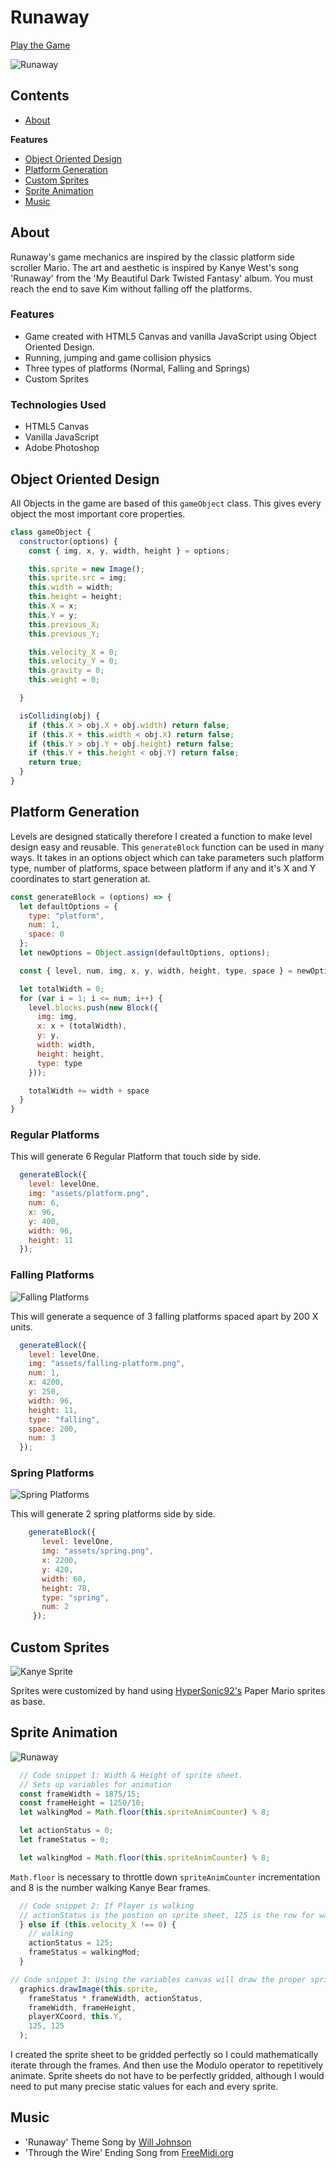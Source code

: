 # Runaway
[Play the Game]()

![Runaway](docs/runaway.gif)

## Contents
  * [About](#about)

  **Features**

  * [Object Oriented Design](#object-oriented-design)
  * [Platform Generation](#platform-generation)
  * [Custom Sprites](#custom-sprites)
  * [Sprite Animation](#sprite-animation)
  * [Music](#music)

## About
Runaway's game mechanics are inspired by the classic platform side scroller Mario. The art and aesthetic is inspired by Kanye West's song 'Runaway' from the 'My Beautiful Dark Twisted Fantasy' album. You must reach the end to save Kim without falling off the platforms.

### Features
- Game created with HTML5 Canvas and vanilla JavaScript using Object Oriented Design.
- Running, jumping and game collision physics
- Three types of platforms (Normal, Falling and Springs)
- Custom Sprites

### Technologies Used
* HTML5 Canvas
* Vanilla JavaScript
* Adobe Photoshop

## Object Oriented Design
All Objects in the game are based of this `gameObject` class. This gives every object the most important core properties.
````js
class gameObject {
  constructor(options) {
    const { img, x, y, width, height } = options;

    this.sprite = new Image();
    this.sprite.src = img;
    this.width = width;
    this.height = height;
    this.X = x;
    this.Y = y;
    this.previous_X;
    this.previous_Y;

    this.velocity_X = 0;
    this.velocity_Y = 0;
    this.gravity = 0;
    this.weight = 0;

  }

  isColliding(obj) {
    if (this.X > obj.X + obj.width) return false;
    if (this.X + this.width < obj.X) return false;
    if (this.Y > obj.Y + obj.height) return false;
    if (this.Y + this.height < obj.Y) return false;
    return true;
  }
}
````
## Platform Generation
Levels are designed statically therefore I created a function to make level design easy and reusable.
This `generateBlock` function can be used in many ways. It takes in an options object which can take parameters such platform type, number of platforms, space between platform if any and it's X and Y coordinates to start generation at.
````js
const generateBlock = (options) => {
  let defaultOptions = {
    type: "platform",
    num: 1,
    space: 0
  };
  let newOptions = Object.assign(defaultOptions, options);

  const { level, num, img, x, y, width, height, type, space } = newOptions;

  let totalWidth = 0;
  for (var i = 1; i <= num; i++) {
    level.blocks.push(new Block({
      img: img,
      x: x + (totalWidth),
      y: y,
      width: width,
      height: height,
      type: type
    }));

    totalWidth += width + space
  }
}
````

### Regular Platforms
This will generate 6 Regular Platform that touch side by side.
````js
  generateBlock({
    level: levelOne,
    img: "assets/platform.png",
    num: 6,
    x: 96,
    y: 400,
    width: 96,
    height: 11
  });
````

### Falling Platforms

![Falling Platforms](docs/falling.gif)

This will generate a sequence of 3 falling platforms spaced apart by 200 X units.
````js
  generateBlock({
    level: levelOne,
    img: "assets/falling-platform.png",
    num: 1,
    x: 4200,
    y: 250,
    width: 96,
    height: 11,
    type: "falling",
    space: 200,
    num: 3
  });
````

### Spring Platforms

![Spring Platforms](docs/spring.gif)

This will generate 2 spring platforms side by side.
````js
    generateBlock({
       level: levelOne,
       img: "assets/spring.png",
       x: 2200,
       y: 420,
       width: 60,
       height: 78,
       type: "spring",
       num: 2
     });
````
## Custom Sprites

![Kanye Sprite](docs/custom.png)

Sprites were customized by hand using [HyperSonic92's](https://www.spriters-resource.com/submitter/HyperSonic92/) Paper Mario sprites as base.

## Sprite Animation
![Runaway](docs/walking.gif)
````js
  // Code snippet 1: Width & Height of sprite sheet.
  // Sets up variables for animation
  const frameWidth = 1875/15;
  const frameHeight = 1250/10;
  let walkingMod = Math.floor(this.spriteAnimCounter) % 8;

  let actionStatus = 0;
  let frameStatus = 0;
````

````js
  let walkingMod = Math.floor(this.spriteAnimCounter) % 8;
````
`Math.floor` is necessary to throttle down `spriteAnimCounter` incrementation and 8 is the number walking Kanye Bear frames.

````js
  // Code snippet 2: If Player is walking
  // actionStatus is the postion on sprite sheet, 125 is the row for walking.
  } else if (this.velocity_X !== 0) {
    // walking
    actionStatus = 125;
    frameStatus = walkingMod;
  }
````

````js
// Code snippet 3: Using the variables canvas will draw the proper sprite animation.
  graphics.drawImage(this.sprite,
    frameStatus * frameWidth, actionStatus,
    frameWidth, frameHeight,
    playerXCoord, this.Y,
    125, 125
  );
````
I created the sprite sheet to be gridded perfectly so I could mathematically iterate through the frames. And then use the Modulo operator to repetitively animate. Sprite sheets do not have to be perfectly gridded, although I would need to put many precise static values for each and every sprite.


## Music
  - 'Runaway' Theme Song by [Will Johnson](https://github.com/willpjohnson)
  - 'Through the Wire' Ending Song from [FreeMidi.org](https://freemidi.org/download-23349-through-the-wire-kanye-west)
